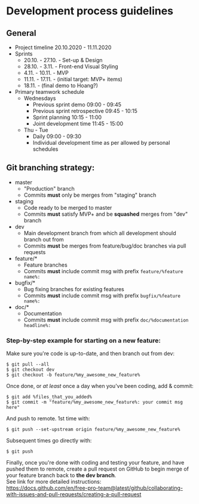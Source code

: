 # Development process guidelines
## General
- Project timeline 20.10.2020 - 11.11.2020
- Sprints
    - 20.10. - 27.10. - Set-up & Design
    - 28.10. - 3.11. - Front-end Visual Styling
    - 4.11. - 10.11. - MVP
    - 11.11. - 17.11. - (initial target: MVP+ items)
    - 18.11. - (final demo to Hoang?)
- Primary teamwork schedule
    - Wednesdays
        - Previous sprint demo 09:00 - 09:45
        - Previous sprint retrospective 09:45 - 10:15
        - Sprint planning 10:15 - 11:00
        - Joint development time 11:45 - 15:00
    - Thu - Tue
        - Daily 09:00 - 09:30
        - Individual development time as per allowed by personal schedules
## Git branching strategy:
- master
    - "Production" branch
    - Commits **must** only be merges from "staging" branch
- staging
    - Code ready to be merged to master
    - Commits **must** satisfy MVP+ and be **squashed** merges from "dev" branch
- dev
    - Main development branch from which all development should branch out from
    - Commits **must** be merges from feature/bug/doc branches via pull requests
- feature/*
    - Feature branches
    - Commits **must** include commit msg with prefix `feature/%feature name%: `
- bugfix/*
    - Bug fixing branches for existing features
    - Commits **must** include commit msg with prefix `bugfix/%feature name%: `
- doc/*
    - Documentation
    - Commits **must** include commit msg with prefix `doc/%documentation headline%: `

### Step-by-step example for starting on a new feature:
Make sure you're code is up-to-date, and then branch out from dev:
```
$ git pull --all
$ git checkout dev
$ git checkout -b feature/%my_awesome_new_feature%
```
Once done, or *at least* once a day when you've been coding, add & commit:
```
$ git add %files_that_you_added%
$ git commit -m "feature/%my_awesome_new_feature%: your commit msg here"
```

And push to remote. 1st time with:
```
$ git push --set-upstream origin feature/%my_awesome_new_feature%
```
Subsequent times go directly with:
```
$ git push
```
Finally, once you're done with coding and testing your feature, and have pushed them to remote, create a pull request on GitHub to begin merge of your feature branch back to **the dev branch**.  
See link for more detailed instructions:  
https://docs.github.com/en/free-pro-team@latest/github/collaborating-with-issues-and-pull-requests/creating-a-pull-request
